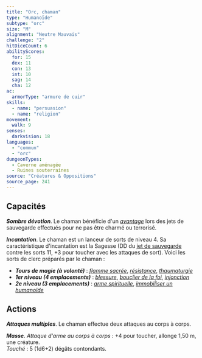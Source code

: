 ```yaml
---
title: "Orc, chaman"
type: "Humanoïde"
subtype: "orc"
size: "M"
alignment: "Neutre Mauvais"
challenge: "2"
hitDiceCount: 6
abilityScores:
  for: 15
  dex: 11
  con: 13
  int: 10
  sag: 14
  cha: 12
ac: 
  armorType: "armure de cuir"
skills: 
  - name: "persuasion"
  - name: "religion"
movement: 
  walk: 9
senses: 
  darkvision: 18
languages: 
  - "commun"
  - "orc"
dungeonTypes:
  - Caverne aménagée
  - Ruines souterraines
source: "Créatures & Oppositions"
source_page: 241
---
```

## Capacités
_**Sombre dévotion**_. Le chaman bénéficie d'un [_avantage_](/utiliser-les-caracteristiques/#avantage-et-desavantage) lors des jets de sauvegarde effectués pour ne pas être charmé ou terrorisé.

_**Incantation**_. Le chaman est un lanceur de sorts de niveau 4. Sa caractéristique d'incantation est la Sagesse (DD du [jet de sauvegarde](/utiliser-les-caracteristiques#jets-de-sauvegarde) contre les sorts 11, +3 pour toucher avec les attaques de sort). Voici les sorts de clerc préparés par le chaman :
* _**Tours de magie (à volonté)**_ : [_flamme sacrée_](/grimoire/flamme-sacree), [_résistance_](/grimoire/resistance), [_thaumaturgie_](/grimoire/thaumaturgie)
* _**1er niveau (4 emplacements)**_ : [_blessure_](/grimoire/blessure), [_bouclier de la foi_](/grimoire/bouclier-de-la-foi), [_injonction_](/grimoire/injonction)
* _**2e niveau (3 emplacements)**_ : [_arme spirituelle_](/grimoire/arme-spirituelle), [_immobiliser un humanoïde_](/grimoire/immobiliser-un-humanoide)

## Actions
_**Attaques multiples**_. Le chaman effectue deux attaques au corps à corps.

_**Masse**_. _Attaque d'arme au corps à corps_ : +4 pour toucher, allonge 1,50 m, une créature.  
_Touché_ : 5 (1d6+2) dégâts contondants.
